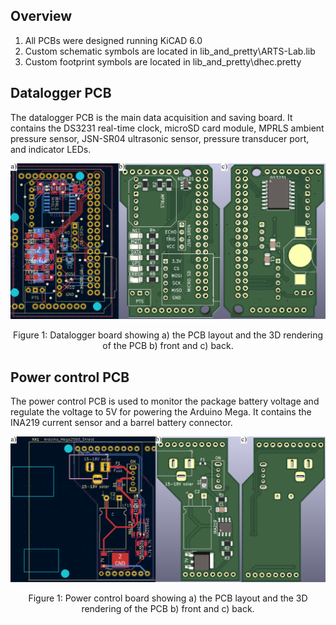 ## Overview
1. All PCBs were designed running KiCAD 6.0
2. Custom schematic symbols are located in lib_and_pretty\ARTS-Lab.lib
3. Custom footprint symbols are located in lib_and_pretty\dhec.pretty

## Datalogger PCB
The datalogger PCB is the main data acquisition and saving board. It contains the DS3231 real-time clock, microSD card module, MPRLS ambient pressure sensor, JSN-SR04 ultrasonic sensor, pressure transducer port, and indicator LEDs. 

<p align="center">
<img src="datalogger_board_v1/datalogger_board_v1.png" alt="drawing" width="700"/>
</p>
<p align="center">
Figure 1: Datalogger board showing a) the PCB layout and the 3D rendering of the PCB b) front and c) back.
</p>

## Power control PCB
The power control PCB is used to monitor the package battery voltage and regulate the voltage to 5V for powering the Arduino Mega. It contains the INA219 current sensor and a barrel battery connector. 

<p align="center">
<img src="power_board/power_board_v1.png" alt="drawing" width="700"/>
</p>
<p align="center">
Figure 1: Power control board showing a) the PCB layout and the 3D rendering of the PCB b) front and c) back.
</p>
